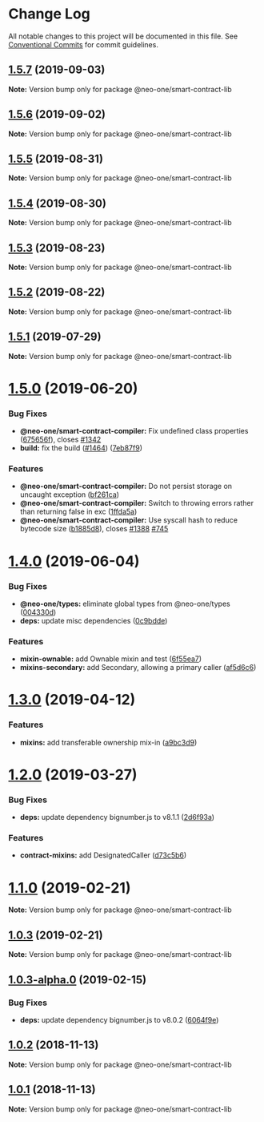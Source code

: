 # Change Log

All notable changes to this project will be documented in this file.
See [Conventional Commits](https://conventionalcommits.org) for commit guidelines.

## [1.5.7](https://github.com/neo-one-suite/neo-one/compare/@neo-one/smart-contract-lib@1.5.6...@neo-one/smart-contract-lib@1.5.7) (2019-09-03)

**Note:** Version bump only for package @neo-one/smart-contract-lib





## [1.5.6](https://github.com/neo-one-suite/neo-one/compare/@neo-one/smart-contract-lib@1.5.5...@neo-one/smart-contract-lib@1.5.6) (2019-09-02)

**Note:** Version bump only for package @neo-one/smart-contract-lib





## [1.5.5](https://github.com/neo-one-suite/neo-one/compare/@neo-one/smart-contract-lib@1.5.4...@neo-one/smart-contract-lib@1.5.5) (2019-08-31)

**Note:** Version bump only for package @neo-one/smart-contract-lib





## [1.5.4](https://github.com/neo-one-suite/neo-one/compare/@neo-one/smart-contract-lib@1.5.3...@neo-one/smart-contract-lib@1.5.4) (2019-08-30)

**Note:** Version bump only for package @neo-one/smart-contract-lib





## [1.5.3](https://github.com/neo-one-suite/neo-one/compare/@neo-one/smart-contract-lib@1.5.2...@neo-one/smart-contract-lib@1.5.3) (2019-08-23)

**Note:** Version bump only for package @neo-one/smart-contract-lib





## [1.5.2](https://github.com/neo-one-suite/neo-one/compare/@neo-one/smart-contract-lib@1.5.1...@neo-one/smart-contract-lib@1.5.2) (2019-08-22)

**Note:** Version bump only for package @neo-one/smart-contract-lib





## [1.5.1](https://github.com/neo-one-suite/neo-one/compare/@neo-one/smart-contract-lib@1.5.0...@neo-one/smart-contract-lib@1.5.1) (2019-07-29)

**Note:** Version bump only for package @neo-one/smart-contract-lib





# [1.5.0](https://github.com/neo-one-suite/neo-one/compare/@neo-one/smart-contract-lib@1.4.0...@neo-one/smart-contract-lib@1.5.0) (2019-06-20)


### Bug Fixes

* **@neo-one/smart-contract-compiler:** Fix undefined class properties ([675656f](https://github.com/neo-one-suite/neo-one/commit/675656f)), closes [#1342](https://github.com/neo-one-suite/neo-one/issues/1342)
* **build:** fix the build ([#1464](https://github.com/neo-one-suite/neo-one/issues/1464)) ([7eb87f9](https://github.com/neo-one-suite/neo-one/commit/7eb87f9))


### Features

* **@neo-one/smart-contract-compiler:** Do not persist storage on uncaught exception ([bf261ca](https://github.com/neo-one-suite/neo-one/commit/bf261ca))
* **@neo-one/smart-contract-compiler:** Switch to throwing errors rather than returning false in exc ([1ffda5a](https://github.com/neo-one-suite/neo-one/commit/1ffda5a))
* **@neo-one/smart-contract-compiler:** Use syscall hash to reduce bytecode size ([b1885d8](https://github.com/neo-one-suite/neo-one/commit/b1885d8)), closes [#1388](https://github.com/neo-one-suite/neo-one/issues/1388) [#745](https://github.com/neo-one-suite/neo-one/issues/745)





# [1.4.0](https://github.com/neo-one-suite/neo-one/compare/@neo-one/smart-contract-lib@1.3.0...@neo-one/smart-contract-lib@1.4.0) (2019-06-04)


### Bug Fixes

* **@neo-one/types:** eliminate global types from @neo-one/types ([004330d](https://github.com/neo-one-suite/neo-one/commit/004330d))
* **deps:** update misc dependencies ([0c9bdde](https://github.com/neo-one-suite/neo-one/commit/0c9bdde))


### Features

* **mixin-ownable:** add Ownable mixin and test ([6f55ea7](https://github.com/neo-one-suite/neo-one/commit/6f55ea7))
* **mixins-secondary:** add Secondary, allowing a primary caller ([af5d6c6](https://github.com/neo-one-suite/neo-one/commit/af5d6c6))





# [1.3.0](https://github.com/neo-one-suite/neo-one/compare/@neo-one/smart-contract-lib@1.2.0...@neo-one/smart-contract-lib@1.3.0) (2019-04-12)


### Features

* **mixins:** add transferable ownership mix-in ([a9bc3d9](https://github.com/neo-one-suite/neo-one/commit/a9bc3d9))





# [1.2.0](https://github.com/neo-one-suite/neo-one/compare/@neo-one/smart-contract-lib@1.1.0...@neo-one/smart-contract-lib@1.2.0) (2019-03-27)


### Bug Fixes

* **deps:** update dependency bignumber.js to v8.1.1 ([2d6f93a](https://github.com/neo-one-suite/neo-one/commit/2d6f93a))


### Features

* **contract-mixins:** add DesignatedCaller ([d73c5b6](https://github.com/neo-one-suite/neo-one/commit/d73c5b6))





# [1.1.0](https://github.com/neo-one-suite/neo-one/compare/@neo-one/smart-contract-lib@1.0.3...@neo-one/smart-contract-lib@1.1.0) (2019-02-21)

**Note:** Version bump only for package @neo-one/smart-contract-lib





## [1.0.3](https://github.com/neo-one-suite/neo-one/compare/@neo-one/smart-contract-lib@1.0.3-alpha.0...@neo-one/smart-contract-lib@1.0.3) (2019-02-21)

**Note:** Version bump only for package @neo-one/smart-contract-lib





## [1.0.3-alpha.0](https://github.com/neo-one-suite/neo-one/compare/@neo-one/smart-contract-lib@1.0.2...@neo-one/smart-contract-lib@1.0.3-alpha.0) (2019-02-15)


### Bug Fixes

* **deps:** update dependency bignumber.js to v8.0.2 ([6064f9e](https://github.com/neo-one-suite/neo-one/commit/6064f9e))





## [1.0.2](https://github.com/neo-one-suite/neo-one/compare/@neo-one/smart-contract-lib@1.0.1...@neo-one/smart-contract-lib@1.0.2) (2018-11-13)

**Note:** Version bump only for package @neo-one/smart-contract-lib





## [1.0.1](https://github.com/neo-one-suite/neo-one/compare/@neo-one/smart-contract-lib@1.0.0...@neo-one/smart-contract-lib@1.0.1) (2018-11-13)

**Note:** Version bump only for package @neo-one/smart-contract-lib
